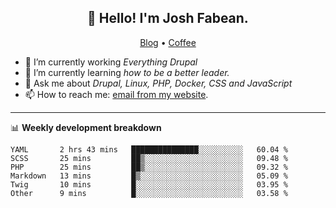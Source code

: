<h2 align="center">👋 Hello! I'm Josh Fabean.</h2>
<p align="center">
  <a href="https://joshfabean.com">Blog</a> •
  <a href="https://www.buymeacoffee.com/LSxne6Yr4">Coffee</a>
</p>

- 🔭 I’m currently working *Everything Drupal*
- 🌱 I’m currently learning *how to be a better leader.*
- 💬 Ask me about *Drupal, Linux, PHP, Docker, CSS and JavaScript*
- 📫 How to reach me: [email from my website](https://joshfabean.com).

-------

📊 **Weekly development breakdown**
<!--START_SECTION:waka-->

```text
YAML       2 hrs 43 mins   ███████████████░░░░░░░░░░   60.04 %
SCSS       25 mins         ██▒░░░░░░░░░░░░░░░░░░░░░░   09.48 %
PHP        25 mins         ██▒░░░░░░░░░░░░░░░░░░░░░░   09.32 %
Markdown   13 mins         █▒░░░░░░░░░░░░░░░░░░░░░░░   05.09 %
Twig       10 mins         █░░░░░░░░░░░░░░░░░░░░░░░░   03.95 %
Other      9 mins          █░░░░░░░░░░░░░░░░░░░░░░░░   03.58 %
```

<!--END_SECTION:waka-->

<!--
**fabean/fabean** is a ✨ _special_ ✨ repository because its `README.md` (this file) appears on your GitHub profile.

Here are some ideas to get you started:

- 🔭 I’m currently working on ...
- 🌱 I’m currently learning ...
- 👯 I’m looking to collaborate on ...
- 🤔 I’m looking for help with ...
- 💬 Ask me about ...
- 📫 How to reach me: ...
- 😄 Pronouns: ...
- ⚡ Fun fact: ...
-->
